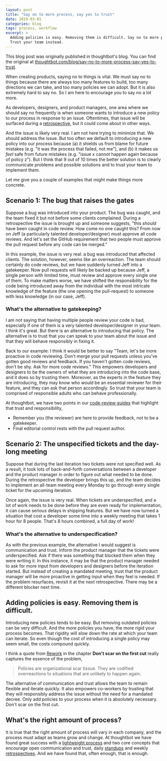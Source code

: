 ```yaml
---
layout: post
title: "Say no to more process, say yes to trust"
date: 2019-03-01
categories: blog
tags: process, workflow
excerpt: >
  Adding policies is easy. Removing them is difficult. Say no to more process.
  Trust your team instead.
---
```


<div class="message">
  This blog post was originally published in thoughtbot's blog. You can find the
  original at <a
  href="https://thoughtbot.com/blog/say-no-to-more-process-say-yes-to-trust">thoughtbot.com/blog/say-no-to-more-process-say-yes-to-trust</a>.
</div>

When creating products, saying _no_ to things is vital. We must say no to things
because there are always too many features to build, too many directions we can
take, and too many policies we can adopt. But it is also extremely hard to say
no. So I am here to encourage you to say no a lot more.

As developers, designers, and product managers, one area where we should say no
frequently is when someone wants to introduce a new policy to our process in
response to an issue. Oftentimes, that issue will be surfaced during a
[retrospective], but it could come about in other ways.

And the issue is likely very real. I am not here trying to minimize that. We
should address the issue. But too often we default to introducing a new policy
into our process because (a) it shields us from blame for future mistakes (e.g.
"it was the process that failed, not me"), and (b) it makes us _feel_ safe from
future mistakes (e.g. "issue x cannot happen again because of policy z"). But I
think that 9 out of 10 times the better solution is to clearly communicate
problems and possible solutions and to trust your team to implement them.

Let me give you a couple of examples that might make things more concrete.

[Rework]: https://basecamp.com/books/rework
[retrospective]: https://thoughtbot.com/playbook/planning/meet-weekly-to-discuss-successes-failures-and-plans

## Scenario 1: The bug that raises the gates

Suppose a bug was introduced into your product. The bug was caught, and the team
fixed it but not before some clients complained. During a retrospective the
issue is brought up and someone suggests, "this _should_ have been caught in
code review. How come no one caught this? From now on Jeff (a particularly
talented developer/designer) must approve all code reviews. And let's set the
GitHub requirement that two people must approve the pull request before any code
can be merged."

In this example, the issue is very real: a bug was introduced that affected
clients. The solution, however, seems like an overreaction. The team should
certainly do code reviews, but we have suddenly turned Jeff into a gatekeeper.
Now pull requests will likely be backed up because Jeff, a single person with
limited time, must review and approve every single one of them. To make matters
worse, we have shifted the responsibility for the code being introduced away
from the individual with the most intricate knowledge of the feature (the one
opening the pull-request) to someone with less knowledge (in our case, Jeff).

### What's the alternative to gatekeeping?

I am not saying that having multiple people review your code is bad, especially
if one of them is a very talented developer/designer in your team. I think it's
great. But there is an alternative to introducing that policy. The alternative
is to trust that you can speak to your team about the issue and that they will
behave responsibly in fixing it.

Back to our example: I think it would be better to say "Team, let's be more
proactive in code reviewing. Don't merge your pull requests unless you've gotten
good reviews and feedback. If you haven't gotten code reviews, don't be shy. Ask
for more code reviews." This empowers developers and designers to be the owners
of what they are introducing into the code base, and it does so by trusting
them. Moreover, as the experts in the feature they are introducing, they may
know who would be an essential reviewer for their feature, and they can ask that
person accordingly. So trust that your team is comprised of responsible adults
who can behave professionally.

At thoughtbot, we have two points in our [code-review guides] that highlight
that trust and responsibility,

* Remember you (the reviewer) are here to provide feedback, not to be a
  gatekeeper.
* Final editorial control rests with the pull request author.

[code-review guides]: https://github.com/thoughtbot/guides/tree/master/code-review

## Scenario 2: The unspecified tickets and the day-long meeting

Suppose that during the last iteration two tickets were not specified well. As a
result, it took lots of back-and-forth conversations between a developer and the
product manager in order to figure out what needed to be done. During the
retrospective the developer brings this up, and the team decides to implement an
all-team meeting every Monday to go through every single ticket for the upcoming
iteration.

Once again, the issue is very real. When tickets are underspecified, and a lot
of work needs to be done before they are even ready for implementation, it can
cause serious delays in shipping features. But we have now turned a situation
that cost a developer some time into a weekly meeting that takes 1 hour for 8
people. That's 8 hours combined, a full day of work!

### What's the alternative to underspecification?

As with the previous example, the alternative I would suggest is communication
and trust. Inform the product manager that the tickets were underspecified. Ask
if there was something that blocked them when they were writing it. In this
instance, it may be that the product manager needed to ask for more input from
developers and designers before the iteration started. But instead of creating a
mandated meeting, trust that the product manager will be more proactive in
getting input when they feel is needed. If the problem resurfaces, revisit it at
the next retrospective. There may be a different blocker next time.

## Adding policies is easy. Removing them is difficult.

Introducing new policies tends to be easy. But removing outdated policies can be
very difficult. And the more policies you have, the more rigid your process
becomes. That rigidity will slow down the rate at which your team can iterate.
So even though the cost of introducing a single policy may seem small, the costs
compound quickly.

I think a quote from [Rework] in the chapter **Don't scar on the first cut**
really captures the essence of the problem,

> Policies are organizational scar tissue. They are codified overreactions to
> situations that are unlikely to happen again.

The alternative of communication and trust allows the team to remain flexible
and iterate quickly. It also empowers co-workers by trusting that they will
responsibly address the issue without the need for a mandated decree. Only
add policies to your process when it is absolutely necessary. Don't scar on the
first cut.

## What's the right amount of process?

It is true that the right amount of process will vary in each company, and the
process must adapt as teams grow and change. At thoughtbot we have found great
success with a [lightweight process] and two core concepts that encourage open
communication and trust, daily [standups] and weekly [retrospectives]. And we
have found that, often enough, that is enough.

[lightweight process]: https://thoughtbot.com/playbook/planning/manage-priorities-with-a-lightweight-process
[standups]: https://thoughtbot.com/playbook/planning/daily-standups-build-trust
[retrospectives]: https://thoughtbot.com/playbook/planning/meet-weekly-to-discuss-successes-failures-and-plans
[running a retrospective]: https://thoughtbot.com/upcase/videos/running-a-retrospective
